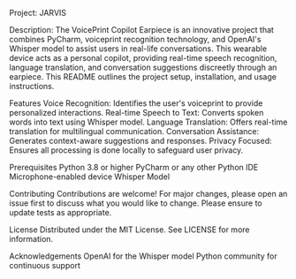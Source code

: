 
Project: JARVIS

Description:
The VoicePrint Copilot Earpiece is an innovative project that combines PyCharm, voiceprint recognition technology, and OpenAI's Whisper model to assist users in real-life conversations. This wearable device acts as a personal copilot, providing real-time speech recognition, language translation, and conversation suggestions discreetly through an earpiece. This README outlines the project setup, installation, and usage instructions.

Features
Voice Recognition: Identifies the user's voiceprint to provide personalized interactions.
Real-time Speech to Text: Converts spoken words into text using Whisper model.
Language Translation: Offers real-time translation for multilingual communication.
Conversation Assistance: Generates context-aware suggestions and responses.
Privacy Focused: Ensures all processing is done locally to safeguard user privacy.

Prerequisites
Python 3.8 or higher
PyCharm or any other Python IDE
Microphone-enabled device
Whisper Model

Contributing
Contributions are welcome! For major changes, please open an issue first to discuss what you would like to change. Please ensure to update tests as appropriate.

License
Distributed under the MIT License. See LICENSE for more information.

Acknowledgements
OpenAI for the Whisper model
Python community for continuous support
